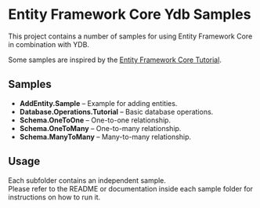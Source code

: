 # Entity Framework Core Ydb Samples

This project contains a number of samples for using Entity Framework Core in combination with YDB.

Some samples are inspired by the [Entity Framework Core Tutorial](https://www.csharptutorial.net/entity-framework-core-tutorial).

## Samples

- **AddEntity.Sample** – Example for adding entities.
- **Database.Operations.Tutorial** – Basic database operations.
- **Schema.OneToOne** – One-to-one relationship.
- **Schema.OneToMany** – One-to-many relationship.
- **Schema.ManyToMany** – Many-to-many relationship.

## Usage

Each subfolder contains an independent sample.  
Please refer to the README or documentation inside each sample folder for instructions on how to run it.
